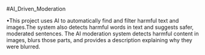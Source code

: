 #AI_Driven_Moderation

•This project uses AI to automatically find and filter harmful text and images.The
system also detects harmful words in text and suggests safer, moderated sentences.
The AI moderation system detects harmful content in images, blurs those parts, and
provides a description explaining why they were blurred.
